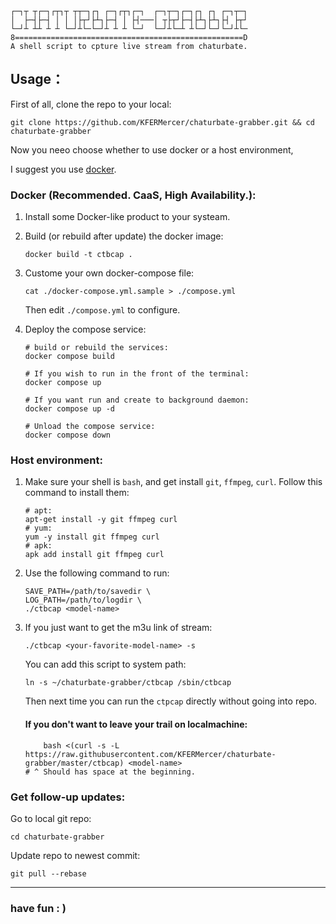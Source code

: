 ```
┌─┐┬ ┬┌─┐┌┬┐┬ ┬┬─┐┌┐ ┌─┐┌┬┐┌─┐  ┌─┐┬─┐┌─┐┌┐ ┌┐ ┌─┐┬─┐
│  ├─┤├─┤ │ │ │├┬┘├┴┐├─┤ │ ├┤───│ ┬├┬┘├─┤├┴┐├┴┐├┤ ├┬┘
└─┘┴ ┴┴ ┴ ┴ └─┘┴└─└─┘┴ ┴ ┴ └─┘  └─┘┴└─┴ ┴└─┘└─┘└─┘┴└─
8===================================================D
A shell script to cpture live stream from chaturbate.
```

## Usage：

First of all, clone the repo to your local:

```shell
git clone https://github.com/KFERMercer/chaturbate-grabber.git && cd chaturbate-grabber
```

Now you neeo choose whether to use docker or a host environment,

I suggest you use [docker](#docker-recommended).

### Docker (Recommended. CaaS, High Availability.):

1. Install some Docker-like product to your systeam.

2. Build (or rebuild after update) the docker image:

    ```shell
    docker build -t ctbcap .
    ```

3. Custome your own docker-compose file:

    ```shell
    cat ./docker-compose.yml.sample > ./compose.yml
    ```

    Then edit `./compose.yml` to configure.

4. Deploy the compose service:

    ```shell
    # build or rebuild the services:
    docker compose build

    # If you wish to run in the front of the terminal:
    docker compose up

    # If you want run and create to background daemon:
    docker compose up -d

    # Unload the compose service:
    docker compose down
    ```

### Host environment:

1. Make sure your shell is `bash`, and get install `git`, `ffmpeg`, `curl`. Follow this command to install them:

    ```shell
    # apt: 
    apt-get install -y git ffmpeg curl
    # yum:
    yum -y install git ffmpeg curl
    # apk:
    apk add install git ffmpeg curl
    ```

2. Use the following command to run:

    ```shell
    SAVE_PATH=/path/to/savedir \
    LOG_PATH=/path/to/logdir \
    ./ctbcap <model-name>
    ```

3. If you just want to get the m3u link of stream:

    ```shell
    ./ctbcap <your-favorite-model-name> -s
    ```

    You can add this script to system path:

    ```shell
    ln -s ~/chaturbate-grabber/ctbcap /sbin/ctbcap
    ```

    Then next time you can run the `ctpcap` directly without going into repo.

    #### If you don't want to leave your trail on localmachine:

    ```shell
        bash <(curl -s -L https://raw.githubusercontent.com/KFERMercer/chaturbate-grabber/master/ctbcap) <model-name>
    # ^ Should has space at the beginning.
    ```

### Get follow-up updates:

Go to local git repo:

```shell
cd chaturbate-grabber
```

Update repo to newest commit:

```shell
git pull --rebase
```

---

### have fun : )
